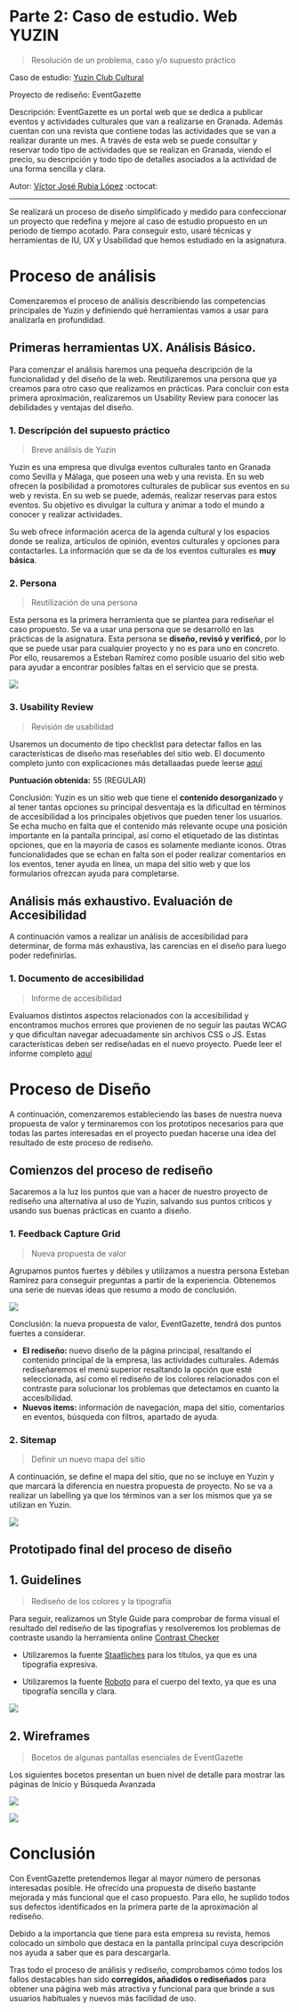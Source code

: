 # Parte 2: Caso de estudio. Web YUZIN
> Resolución de un problema, caso y/o supuesto práctico

Caso de estudio: [Yuzin Club Cultural](https://yuzin.com/)

Proyecto de rediseño: EventGazette

Descripción: EventGazette es un portal web que se dedica a publicar eventos y actividades culturales que van a realizarse en Granada. Además cuentan con una revista que contiene todas las actividades que se van a realizar durante un mes. A través de esta web se puede consultar y reservar todo tipo de actividades que se realizan en Granada, viendo el precio, su descripción y todo tipo de detalles asociados a la actividad de una forma sencilla y clara.

Autor: [Víctor José Rubia López](http://github.com/VictorRubia)    :octocat:  

---

Se realizará un proceso de diseño simplificado y medido para confeccionar un proyecto que redefina y mejore al caso de estudio propuesto en un periodo de tiempo acotado. Para conseguir esto, usaré técnicas y herramientas de IU, UX y Usabilidad que hemos estudiado en la asignatura.

# Proceso de análisis

Comenzaremos el proceso de análisis describiendo las competencias principales de Yuzin y definiendo qué herramientas vamos a usar para analizarla en profundidad.

## Primeras herramientas UX. Análisis Básico.

Para comenzar el análisis haremos una pequeña descripción de la funcionalidad y del diseño de la web. Reutilizaremos una persona que ya creamos para otro caso que realizamos en prácticas. Para concluir con esta primera aproximación, realizaremos un Usability Review para conocer las debilidades y ventajas del diseño.

### 1. Descripción del supuesto práctico

> Breve análisis de Yuzin

Yuzin es una empresa que divulga eventos culturales tanto en Granada como Sevilla y Málaga, que poseen una web y una revista. En su web ofrecen la posibilidad a promotores culturales de publicar sus eventos en su web y revista. En su web se puede, además, realizar reservas para estos eventos. Su objetivo es divulgar la cultura y animar a todo el mundo a conocer y realizar actividades.

Su web ofrece información acerca de la agenda cultural y los espacios donde se realiza, artículos de opinión, eventos culturales y opciones para contactarles.
La información que se da de los eventos culturales es **muy básica**.

### 2. Persona

> Reutilización de una persona

Esta persona es la primera herramienta que se plantea para rediseñar el caso propuesto. Se va a usar una persona que se desarrolló en las prácticas de la asignatura. Esta persona se **diseño, revisó y verificó**, por lo que se puede usar para cualquier proyecto y no es para uno en concreto. Por ello, reusaremos a Esteban Ramírez como posible usuario del sitio web para ayudar a encontrar posibles faltas en el servicio que se presta.

![](img/Esteban_Ramirez_Bio.png)

### 3. Usability Review

> Revisión de usabilidad

Usaremos un documento de tipo checklist para detectar fallos en las características de diseño mas reseñables del sitio web. El documento completo junto con explicaciones más detallaadas puede leerse [aquí](/doc/Usability-review-template.pdf)

**Puntuación obtenida:** 55 (REGULAR)

Conclusión: Yuzin es un sitio web que tiene el **contenido desorganizado** y al tener tantas opciones su principal desventaja es la dificultad en términos de accesibilidad a los principales objetivos que pueden tener los usuarios. Se echa mucho en falta que el contenido más relevante ocupe una posición importante en la pantalla principal, así como el etiquetado de las distintas opciones, que en la mayoría de casos es solamente mediante iconos. Otras funcionalidades que se echan en falta son el poder realizar comentarios en los eventos, tener ayuda en línea,  un mapa del sitio web y que los formularios ofrezcan ayuda para completarse.

## Análisis más exhaustivo. Evaluación de Accesibilidad

A continuación vamos a realizar un análisis de accesibilidad para determinar, de forma más exhaustiva, las carencias en el diseño para luego poder redefinirlas.

### 1. Documento de accesibilidad

> Informe de accesibilidad

Evaluamos distintos aspectos relacionados con la accesibilidad y encontramos muchos errores que provienen de no seguir las pautas WCAG y que dificultan navegar adecuadamente sin archivos CSS o JS. Estas características deben ser rediseñadas en el nuevo proyecto. Puede leer el informe completo [aquí](/doc/Accesibilidad.pdf)

# Proceso de Diseño

A continuación, comenzaremos estableciendo las bases de nuestra nueva propuesta de valor y terminaremos con los prototipos necesarios para que todas las partes interesadas en el proyecto puedan hacerse una idea del resultado de este proceso de rediseño.

## Comienzos del proceso de rediseño

Sacaremos a la luz los puntos que van a hacer de nuestro proyecto de rediseño una alternativa al uso de Yuzin, salvando sus puntos críticos y usando sus buenas prácticas en cuanto a diseño.

### 1. Feedback Capture Grid

> Nueva propuesta de valor

Agrupamos puntos fuertes y débiles y utilizamos a nuestra persona Esteban Ramírez para conseguir preguntas a partir de la experiencia. Obtenemos una serie de nuevas ideas que resumo a modo de conclusión.

![](img/FeedbackCaptureGrid.png)

Conclusión: la nueva propuesta de valor, EventGazette, tendrá dos puntos fuertes a considerar.

- **El rediseño:** nuevo diseño de la página principal, resaltando el contenido principal de la empresa, las actividades culturales. Además rediseñaremos el menú superior resaltando la opción que esté seleccionada, así como el rediseño de los colores relacionados con el contraste para solucionar los problemas que detectamos en cuanto la accesibilidad.
- **Nuevos items:** información de navegación, mapa del sitio, comentarios en eventos, búsqueda con filtros, apartado de ayuda.

### 2. Sitemap
> Definir un nuevo mapa del sitio

A continuación, se define el mapa del sitio, que no se incluye en Yuzin y que marcará la diferencia en nuestra propuesta de proyecto. No se va a realizar un labelling ya que los términos van a ser los mismos que ya se utilizan en Yuzin.

![](img/Sitemap.png)

## Prototipado final del proceso de diseño

## 1. Guidelines

> Rediseño de los colores y la tipografía

Para seguir, realizamos un Style Guide para comprobar de forma visual el resultado del rediseño de las tipografías y resolveremos los problemas de contraste usando la herramienta online [Contrast Checker](https://webaim.org/resources/contrastchecker/)

- Utilizaremos la fuente [Staatliches](https://fonts.google.com/specimen/Staatliches#standard-styles) para los títulos, ya que es una tipografía expresiva.

- Utilizaremos la fuente [Roboto](https://fonts.google.com/specimen/Roboto) para el cuerpo del texto, ya que es una tipografía sencilla y clara.

![](/img/StyleGuide.png)

## 2. Wireframes

> Bocetos de algunas pantallas esenciales de EventGazette

Los siguientes bocetos presentan un buen nivel de detalle para mostrar las páginas de Inicio y Búsqueda Avanzada

![](img/mock1.png)

![](img/mock2.png)


# Conclusión

Con EventGazette pretendemos llegar al mayor número de personas interesadas posible. He ofrecido una propuesta de diseño bastante mejorada y más funcional que el caso propuesto. Para ello, he suplido todos sus defectos identificados en la primera parte de la aproximación al rediseño.

Debido a la importancia que tiene para esta empresa su revista, hemos colocado un símbolo que destaca en la pantalla principal cuya descripción nos ayuda a saber que es para descargarla.

Tras todo el proceso de análisis y rediseño, comprobamos cómo todos los fallos destacables han sido **corregidos, añadidos o rediseñados** para obtener una página web más atractiva y funcional para que brinde a sus usuarios habituales y nuevos más facilidad de uso.
